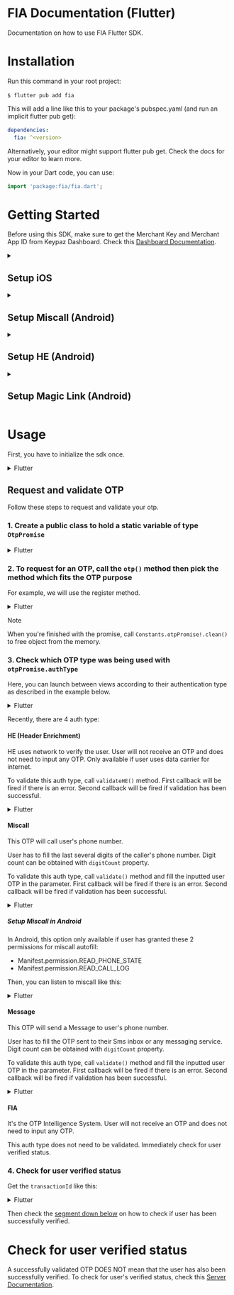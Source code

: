 # FIA Documentation (Flutter)

Documentation on how to use FIA Flutter SDK.

# Installation

Run this command in your root project:

`$ flutter pub add fia`

This will add a line like this to your package's pubspec.yaml (and run an implicit flutter pub get):

```yaml
dependencies:
  fia: ^<version>
```

Alternatively, your editor might support flutter pub get. Check the docs for your editor to learn more.

Now in your Dart code, you can use:

```dart
import 'package:fia/fia.dart';
```

# Getting Started

Before using this SDK, make sure to get the Merchant Key and Merchant App ID from Keypaz Dashboard. 
Check this [Dashboard Documentation](README.Dashboard.md#retrieve-your-merchant-key).

<details>
<summary><h2>Setup iOS</h2></summary>

In your XCode, add these capabilities in 'Signing & Capabilities':
1. App Groups (container `group.com.keypaz`)
2. iCloud (service `Key-value storage`)

![XCode Signing & Capabilities](images/xcode-signing-capabilities.png)

</details>

<details>
<summary><h2>Setup Miscall (Android)</h2></summary>

Miscall needs these two permissions:
- Manifest.permission.READ_PHONE_STATE
- Manifest.permission.READ_CALL_LOG

Add these lines in your android manifest file:
```xml
<uses-permission android:name="android.permission.READ_PHONE_STATE" />
<uses-permission android:name="android.permission.READ_CALL_LOG" />
```

Then request for runtime permissions like this:
<details>
<summary>Kotlin</summary>

 ```kotlin
val requiredPermissions = arrayOf(Manifest.permission.READ_PHONE_STATE, Manifest.permission.READ_CALL_LOG)
ActivityCompat.requestPermissions(this, requiredPermissions, 0)
```

</details>

</details>

<details>
<summary><h2>Setup HE (Android)</h2></summary>

Add this line in your android manifest file, in the `application` tag:
```xml
android:networkSecurityConfig="@xml/fia_network_security_rules"
```

### Example

```xml
<application
        android:allowBackup="true"
        android:icon="@mipmap/ic_launcher"
        android:label="@string/app_name"
        android:roundIcon="@mipmap/ic_launcher_round"
        android:supportsRtl="true"
        android:networkSecurityConfig="@xml/fia_network_security_rules">

	<!-- Your declared activity tags, service tags etc. -->
</application>
```

<details>
<summary>Already had a network security config rules in your app?</summary>

Then this is the configuration needed for FIA:

```xml
<?xml version="1.0" encoding="utf-8"?>
<network-security-config>

	<!-- other domain configurations... -->

	<domain-config cleartextTrafficPermitted="true">
		<domain includeSubdomains="true">verify.klikaman.online</domain>
		<domain includeSubdomains="true">api.fazpass.com</domain>
		<trust-anchors>
			<certificates src="system" />
			<certificates src="user" />
		</trust-anchors>
	</domain-config>
</network-security-config>
```
</details>

</details>

<details>
<summary><h2>Setup Magic Link (Android)</h2></summary>

Add this code in your android manifest file, inside the `application` tag:

```xml
<activity
    android:name="com.fazpass.fia.activities.magiclink.MagicLinkActivity"
    android:exported="true">
    <intent-filter android:autoVerify="true">
	<action android:name="android.intent.action.VIEW" />

	<category android:name="android.intent.category.DEFAULT" />
	<category android:name="android.intent.category.BROWSABLE" />

	<data
	    android:host="YOUR_DOMAIN"
	    android:scheme="https" />
    </intent-filter>
</activity>
```

Fill `YOUR_DOMAIN` with your website domain.

Then create a new file named `assetlinks.json` with this content:

```json
[
  {
    "relation": ["delegate_permission/common.handle_all_urls"],
    "target": {
      "namespace": "android_app",
      "package_name": "YOUR_PACKAGE_NAME",
      "sha256_cert_fingerprints": ["YOUR_SHA256_CERT_FINGERPRINT"]
    }
  }
]
```

Fill `YOUR_PACKAGE_NAME` with your app package name (example: `com.example.app`), 
`YOUR_SHA256_CERT_FINGERPRINT` with your app SHA256 certificate fingerprint.

<details>
<summary><h3>How to get your app SHA256 Certificate Fingerprint</h3></summary>

In `assetlinks.json`, sha256_cert_fingerprints is an array. You can add more than one certificate fingerprints in here.

1. Follow this [Android App Signing Documentation](https://developer.android.com/studio/publish/app-signing) up until you created a keystore
2. Run this command in your console to check your keystore (.jks or .keystore) information: `keytool -list -v -keystore MY_KEYSTORE.jks`
3. Enter your keystore password
4. Console will print out your keystore information. Copy the SHA256 certificate fingerprints value
5. Add the certificate fingerprint to the sha256_cert_fingerprints array
6. After you uploaded your app to Playstore, open [Google Play Console](https://play.google.com/console)
7. Navigate to your app > Test & Release > App Integrity > App Signing
8. Copy the SHA256 certificate fingerprints value
9. If the value is different from the first one, add the certificate fingerprint to the sha256_cert_fingerprints array

</details>

Then save the `assetlinks.json` file and serve it in your domain with this link: https://YOUR_DOMAIN.com/.well-known/assetlinks.json. Make sure:
1. It's available for public access
2. No Redirect
3. Content-Type is application/json

</details>

# Usage

First, you have to initialize the sdk once.

<details>
<summary>Flutter</summary>
 
```dart
import 'package:fia/fia.dart';

// get instance
final fia = Fia();
// initialize
fia.initialize("MERCHANT_KEY", "MERCHANT_APP_ID");
```

</details>

## Request and validate OTP

Follow these steps to request and validate your otp.

### 1. Create a public class to hold a static variable of type `OtpPromise`

<details>
<summary>Flutter</summary>

```dart
class Constants {
	static OtpPromise? otpPromise;
}
```

</details>

### 2. To request for an OTP, call the `otp()` method then pick the method which fits the OTP purpose

For example, we will use the register method.

<details>
<summary>Flutter</summary>

```dart
final promise = await fia.otp().register("PHONE_NUMBER");
if (promise.hasException) {
  final error = promise.exception;
  // handle failed OTP request here...
  return;
}

Constants.otpPromise = promise;
```
 
</details>

> [!NOTE]
> When you're finished with the promise, call `Constants.otpPromise!.clean()` to free object from the memory.

### 3. Check which OTP type was being used with `otpPromise.authType`

Here, you can launch between views according to their authentication type as described in the example below.

<details>
<summary>Flutter</summary>

```dart
    switch (Constants.otpPromise!.authType) {
      case OtpAuthType.he:
      // Navigate view to HE view...
        break;
      case OtpAuthType.miscall:
      // Navigate view to Miscall view...
        break;
      case OtpAuthType.sms:
      // Navigate view to Message view...
        break;
      case OtpAuthType.fia:
      // Navigate view to FIA view...
        break;
      case OtpAuthType.whatsapp:
        // TODO: Handle this case.
        throw UnimplementedError();
      case OtpAuthType.magicOtp:
        // TODO: Handle this case.
        throw UnimplementedError();
      case OtpAuthType.magicLink:
        // TODO: Handle this case.
        throw UnimplementedError();
      case OtpAuthType.voice:
        // TODO: Handle this case.
        throw UnimplementedError();
    }
```
 
</details>

Recently, there are 4 auth type:

#### HE (Header Enrichment)

HE uses network to verify the user. User will not receive an OTP and does not need to input any OTP. Only available if user uses data carrier for internet.

To validate this auth type, call `validateHE()` method. 
First callback will be fired if there is an error. 
Second callback will be fired if validation has been successful.

<details>
<summary>Flutter</summary>

```dart
try {
  await Constants.otpPromise!.validateHE();
  
  final transactionId = Constants.otpPromise!.transactionId;
  // with the transactionId, check for the user verified status here...
} catch (e) {
  // handle error here...
}
```
 
</details>

#### Miscall

This OTP will call user's phone number.

User has to fill the last several digits of the caller's phone number. Digit count can be obtained with `digitCount` property.

To validate this auth type, call `validate()` method and fill the inputted user OTP in the parameter.
First callback will be fired if there is an error.
Second callback will be fired if validation has been successful.

<details>
<summary>Flutter</summary>

```dart
final digitCount = Constants.otpPromise!.digitCount;

try {
  await Constants.otpPromise!.validate("USER_INPUTTED_OTP");
  
  final transactionId = Constants.otpPromise!.transactionId;
  // with the transactionId, check for the user verified status here...
} catch (e) {
  // handle error here...
}
```

</details>

##### Setup Miscall in Android

In Android, this option only available if user has granted these 2 permissions for miscall autofill:
- Manifest.permission.READ_PHONE_STATE
- Manifest.permission.READ_CALL_LOG

Then, you can listen to miscall like this:

<details>
<summary>Flutter</summary>

```dart
final otp = await Constants.otpPromise!.listenToMiscall();
// you could call validate() method here
```

</details>

#### Message

This OTP will send a Message to user's phone number.

User has to fill the OTP sent to their Sms inbox or any messaging service. Digit count can be obtained with `digitCount` property.

To validate this auth type, call `validate()` method and fill the inputted user OTP in the parameter.
First callback will be fired if there is an error.
Second callback will be fired if validation has been successful.

<details>
<summary>Flutter</summary>

```dart
final digitCount = Constants.otpPromise!.digitCount;

try {
  await Constants.otpPromise!.validate("USER_INPUTTED_OTP");
  
  final transactionId = Constants.otpPromise!.transactionId;
  // with the transactionId, check for the user verified status here...
} catch (e) {
  // handle error here...
}
```
 
</details>

#### FIA

It's the OTP Intelligence System. User will not receive an OTP and does not need to input any OTP.

This auth type does not need to be validated. Immediately check for user verified status.

### 4. Check for user verified status

Get the `transactionId` like this:

<details>
<summary>Flutter</summary>

```dart
final transactionId = Constants.otpPromise!.transactionId;
```
 
</details>

Then check the [segment down below](#check-for-user-verified-status) on how to check if user has been successfully verified.

# Check for user verified status

A successfully validated OTP DOES NOT mean that the user has also been successfully verified. 
To check for user's verified status, check this [Server Documentation](README.Server.md#check-for-user-verified-status).
